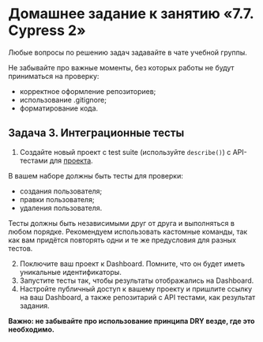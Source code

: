 # Домашнее задание к занятию «7.7. Cypress 2»

Любые вопросы по решению задач задавайте в чате учебной группы.

Не забывайте про важные моменты, без которых работы не будут приниматься на проверку:

- корректное оформление репозиториев;
- использование .gitignore;
- форматирование кода.

## Задача 3. Интеграционные тесты

1. Создайте новый проект с test suite (используйте `describe()`) с API-тестами для [проекта](https://petstore.swagger.io/#/).

В вашем наборе должны быть тесты для проверки:

- создания пользователя;
- правки пользователя;
- удаления пользователя.

Тесты должны быть независимыми друг от друга и выполняться в любом порядке. Рекомендуем использовать кастомные команды, так как вам придётся повторять одни и те же предусловия для разных тестов.

2. Поключите ваш проект к Dashboard. Помните, что он будет иметь уникальные идентификаторы.
3. Запустите тесты так, чтобы результаты отображались на Dashboard.
4. Настройте публичный доступ к вашему проекту и пришлите ссылку на ваш Dashboard, а также репозитарий с API тестами, как результат задания.

**Важно: не забывайте про использование принципа DRY везде, где это необходимо.**
